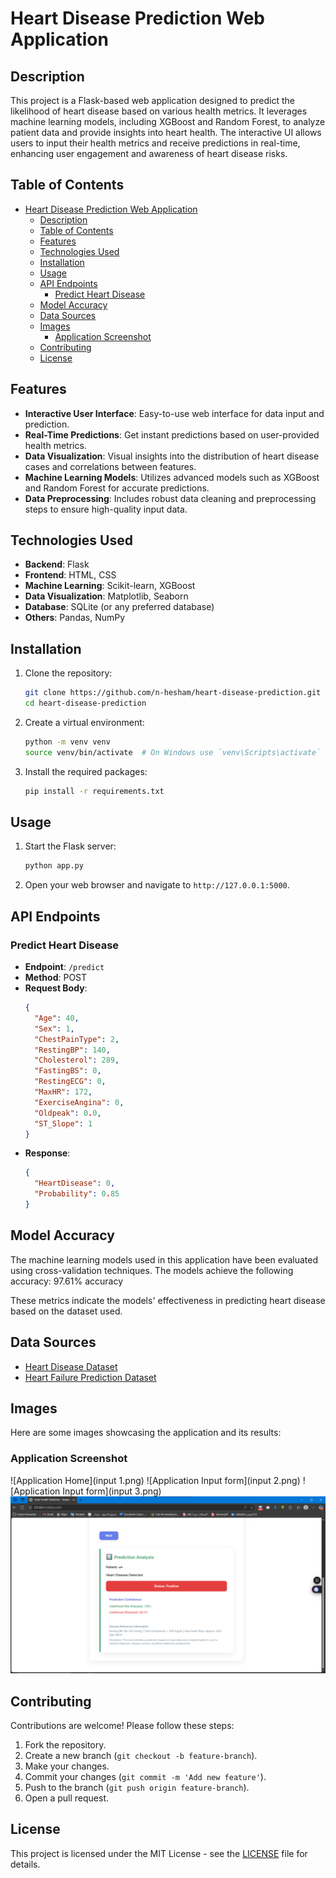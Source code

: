 # Heart Disease Prediction Web Application

## Description
This project is a Flask-based web application designed to predict the likelihood of heart disease based on various health metrics. It leverages machine learning models, including XGBoost and Random Forest, to analyze patient data and provide insights into heart health. The interactive UI allows users to input their health metrics and receive predictions in real-time, enhancing user engagement and awareness of heart disease risks.

## Table of Contents
- [Heart Disease Prediction Web Application](#heart-disease-prediction-web-application)
  - [Description](#description)
  - [Table of Contents](#table-of-contents)
  - [Features](#features)
  - [Technologies Used](#technologies-used)
  - [Installation](#installation)
  - [Usage](#usage)
  - [API Endpoints](#api-endpoints)
    - [Predict Heart Disease](#predict-heart-disease)
  - [Model Accuracy](#model-accuracy)
  - [Data Sources](#data-sources)
  - [Images](#images)
    - [Application Screenshot](#application-screenshot)
  - [Contributing](#contributing)
  - [License](#license)

## Features
- **Interactive User Interface**: Easy-to-use web interface for data input and prediction.
- **Real-Time Predictions**: Get instant predictions based on user-provided health metrics.
- **Data Visualization**: Visual insights into the distribution of heart disease cases and correlations between features.
- **Machine Learning Models**: Utilizes advanced models such as XGBoost and Random Forest for accurate predictions.
- **Data Preprocessing**: Includes robust data cleaning and preprocessing steps to ensure high-quality input data.

## Technologies Used
- **Backend**: Flask
- **Frontend**: HTML, CSS
- **Machine Learning**: Scikit-learn, XGBoost
- **Data Visualization**: Matplotlib, Seaborn
- **Database**: SQLite (or any preferred database)
- **Others**: Pandas, NumPy

## Installation
1. Clone the repository:
   ```bash
   git clone https://github.com/n-hesham/heart-disease-prediction.git
   cd heart-disease-prediction
   ```
2. Create a virtual environment:
   ```bash
   python -m venv venv
   source venv/bin/activate  # On Windows use `venv\Scripts\activate`
   ```
3. Install the required packages:
   ```bash
   pip install -r requirements.txt
   ```

## Usage
1. Start the Flask server:
   ```bash
   python app.py
   ```
2. Open your web browser and navigate to `http://127.0.0.1:5000`.

## API Endpoints
### Predict Heart Disease
- **Endpoint**: `/predict`
- **Method**: POST
- **Request Body**:
  ```json
  {
    "Age": 40,
    "Sex": 1,
    "ChestPainType": 2,
    "RestingBP": 140,
    "Cholesterol": 289,
    "FastingBS": 0,
    "RestingECG": 0,
    "MaxHR": 172,
    "ExerciseAngina": 0,
    "Oldpeak": 0.0,
    "ST_Slope": 1
  }
  ```
- **Response**:
  ```json
  {
    "HeartDisease": 0,
    "Probability": 0.85
  }
  ```

## Model Accuracy
The machine learning models used in this application have been evaluated using cross-validation techniques. The models achieve the following accuracy: 97.61% accuracy

These metrics indicate the models' effectiveness in predicting heart disease based on the dataset used.

## Data Sources
- [Heart Disease Dataset](https://www.kaggle.com/api/v1/datasets/download/mexwell/heart-disease-dataset)
- [Heart Failure Prediction Dataset](https://www.kaggle.com/api/v1/datasets/download/fedesoriano/heart-failure-prediction)

## Images
Here are some images showcasing the application and its results:

### Application Screenshot
![Application Home](input 1.png)
![Application Input form](input 2.png)
![Application Input form](input 3.png)
![Application Output](result.png)


## Contributing
Contributions are welcome! Please follow these steps:
1. Fork the repository.
2. Create a new branch (`git checkout -b feature-branch`).
3. Make your changes.
4. Commit your changes (`git commit -m 'Add new feature'`).
5. Push to the branch (`git push origin feature-branch`).
6. Open a pull request.

## License
This project is licensed under the MIT License - see the [LICENSE](LICENSE) file for details.
